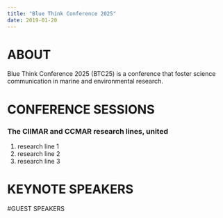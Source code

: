 ```yaml
---
title: "Blue Think Conference 2025"
date: 2019-01-20
---
```

# ABOUT
Blue Think Conference 2025 (BTC25) is a conference that foster science communication in marine and environmental research.

# CONFERENCE SESSIONS
### The CIIMAR and CCMAR research lines, united
1. research line 1
2. research line 2
3. research line 3

# KEYNOTE SPEAKERS

#GUEST SPEAKERS


